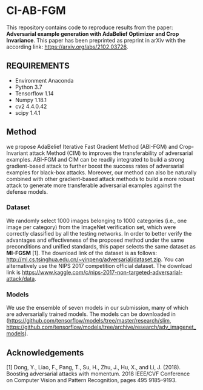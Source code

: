 # CI-AB-FGM
This repository contains code to reproduce results from the paper:
**Adversarial example generation with AdaBelief Optimizer and Crop Invariance**. This paper has been preprinted as preprint in arXiv with the according link: https://arxiv.org/abs/2102.03726.

## REQUIREMENTS
- Environment Anaconda
- Python 3.7
- Tensorflow 1.14
- Numpy 1.18.1 
- cv2 4.4.0.42
- scipy 1.4.1

## Method
we propose AdaBelief Iterative Fast Gradient Method (ABI-FGM) and Crop-Invariant attack Method (CIM) to improves the transferability of adversarial examples. 
ABI-FGM and CIM can be readily integrated to build a strong gradient-based attack to further boost the success rates of adversarial examples for black-box attacks. 
Moreover, our method can also be naturally combined with other gradient-based attack methods to build a more robust attack to generate more transferable adversarial examples against the defense models.

### Dataset
We randomly select 1000 images belonging to 1000 categories (i.e., one image per category) from the ImageNet verification set, which were correctly classified by all the testing networks. In order to better verify the advantages and effectiveness of the proposed method under the same preconditions and unified standards, this paper selects the same dataset as **MI-FGSM** [1]. The download link of the dataset is as follows:  http://ml.cs.tsinghua.edu.cn/~yinpeng/adversarial/dataset.zip. You can alternatively use the NIPS 2017 competition official dataset. The download link is https://www.kaggle.com/c/nips-2017-non-targeted-adversarial-attack/data.

### Models
We use the ensemble of seven models in our submission, many of which are adversarially trained models. The models can be downloaded in (https://github.com/tensorflow/models/tree/master/research/slim, https://github.com/tensorflow/models/tree/archive/research/adv_imagenet_models).

## Acknowledgements
[1] Dong, Y., Liao, F., Pang, T., Su, H., Zhu, J., Hu, X., and Li, J. (2018). Boosting adversarial attacks with momentum. 2018 IEEE/CVF Conference on Computer Vision and Pattern Recognition, pages 495 9185–9193.










